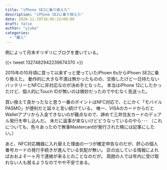 ```yaml
---
title: "iPhone SE2に乗り換えた"
description: "iPhone SE2に乗り換えた"
date: 2020-11-29T16:05:22+09:00
draft: false
author: "yjuba"
categories:
  - "購入"
---
```


例によって月末ギリギリにブログを書いている。

{{< tweet 1327482942239674370 >}}

2015年の10月頃に買って以来ずっと使っていたiPhoen 6sからiPhoen SE2に乗り換えた。
動作的に大きな不満は無かったものの、交換したけど一日持たないバッテリーとNFCに非対応なのが決め手となった。
本当はiPhone 12にしたかったけど、個人的にTouch IDが無いのは微妙だったのでやむなく見送った。

買い換えて良かったなと思う一番のポイントはNFC対応で、とにかく「モバイルPASMO」が便利だと延々と言い続けている。
唯一、VISAのカードからだとWalletアプリから入金できないのが難点なので、諦めて三井住友カードのデュアル発行を申し込んだ。
未だに返事が来ないけどどうなっているのやら･･･
（これについても、色々あったので無事Mastercardが発行された暁には記事にしたい。）

あと、NFC対応機器に入れ替えた理由の一つが確定申告なのだが、肝心の個人番号カードの発行手続きが進んでいる気配が無い。
区の出している情報によればおおよそ一ヶ月で連絡が来るとのことなのだが。
周囲の人では年内に受け取れない人も居るようなのでやや不安である。
